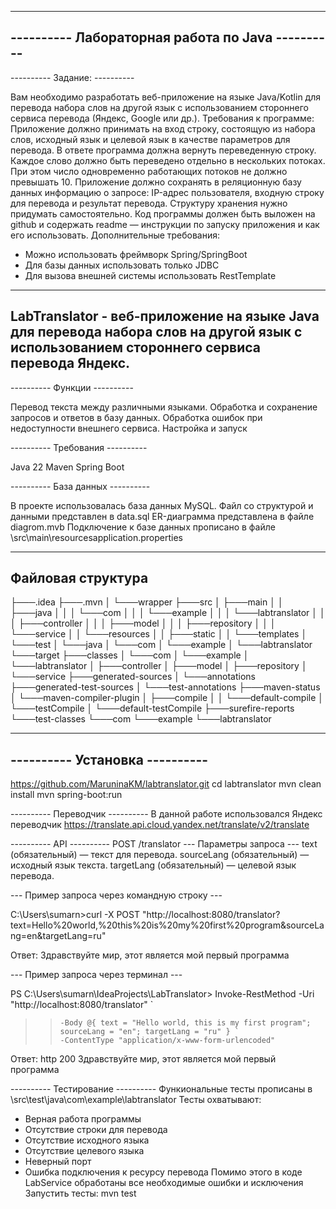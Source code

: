 
-------------------------------------------------------------- 
---------- Лабораторная работа по Java ---------- 
-------------------------------------------------------------- 

---------- Задание: ---------- 

Вам необходимо разработать веб-приложение на языке Java/Kotlin для перевода набора слов на другой язык с использованием стороннего сервиса перевода (Яндекс, Google или др.).
Требования к программе:
Приложение должно принимать на вход строку, состоящую из набора слов, исходный язык и целевой язык в качестве параметров для перевода. В ответе программа должна вернуть переведенную строку.
Каждое слово должно быть переведено отдельно в нескольких потоках. При этом число одновременно работающих потоков не должно превышать 10.
Приложение должно сохранять в реляционную базу данных информацию о запросе: IP-адрес пользователя, входную строку для перевода и результат перевода. Структуру хранения нужно придумать самостоятельно.
Код программы должен быть выложен на github и содержать readme — инструкции по запуску приложения и как его использовать.
Дополнительные требования:
- Можно использовать фреймворк Spring/SpringBoot
- Для базы данных использовать только JDBC
- Для вызова внешней системы использовать RestTemplate

-------------------------------------------------------------- 
LabTranslator - веб-приложение на языке Java для перевода набора слов на другой язык с использованием стороннего сервиса перевода Яндекс.
-------------------------------------------------------------- 

---------- Функции ---------- 

Перевод текста между различными языками.
Обработка и сохранение запросов и ответов в базу данных.
Обработка ошибок при недоступности внешнего сервиса.
Настройка и запуск

---------- Требования ---------- 

Java 22
Maven
Spring Boot

---------- База данных ---------- 

В проекте использовалась база данных MySQL.
Файл со структурой и данными представлен в data.sql
ER-диаграмма представлена в файле diagrom.mvb
Подключение к базе данных прописано в файле \src\main\resourcesapplication.properties

-------------------------------------------------------------- 
Файловая структура
-------------------------------------------------------------- 

├───.idea
├───.mvn
│   └───wrapper
├───src
│   ├───main
│   │   ├───java
│   │   │   └───com
│   │   │       └───example
│   │   │           └───labtranslator
│   │   │               ├───controller
│   │   │               ├───model
│   │   │               ├───repository
│   │   │               └───service
│   │   └───resources
│   │       ├───static
│   │       └───templates
│   └───test
│       └───java
│           └───com
│               └───example
│                   └───labtranslator
└───target
    ├───classes
    │   └───com
    │       └───example
    │           └───labtranslator
    │               ├───controller
    │               ├───model
    │               ├───repository
    │               └───service
    ├───generated-sources
    │   └───annotations
    ├───generated-test-sources
    │   └───test-annotations
    ├───maven-status
    │   └───maven-compiler-plugin
    │       ├───compile
    │       │   └───default-compile
    │       └───testCompile
    │           └───default-testCompile
    ├───surefire-reports
    └───test-classes
        └───com
            └───example
                └───labtranslator
                
--------------------------------------------------------------                 
---------- Установка ---------- 
-------------------------------------------------------------- 

https://github.com/MaruninaKM/labtranslator.git
cd labtranslator
mvn clean install
mvn spring-boot:run

---------- Переводчик ---------- 
В данной работе использовался Яндекс переводчик
https://translate.api.cloud.yandex.net/translate/v2/translate


---------- API ---------- 
POST /translator
--- Параметры запроса ---
text (обязательный) — текст для перевода.
sourceLang (обязательный) — исходный язык текста.
targetLang (обязательный) — целевой язык перевода.

--- Пример запроса через командную строку --- 

C:\Users\sumarn>curl -X POST "http://localhost:8080/translator?text=Hello%20world,%20this%20is%20my%20first%20program&sourceLang=en&targetLang=ru"

Ответ: Здравствуйте мир, этот является мой первый программа

--- Пример запроса через терминал --- 

PS C:\Users\sumarn\IdeaProjects\LabTranslator> Invoke-RestMethod -Uri "http://localhost:8080/translator" `
>>     -Body @{ text = "Hello world, this is my first program"; sourceLang = "en"; targetLang = "ru" } `
>>     -ContentType "application/x-www-form-urlencoded"

Ответ: http 200 Здравствуйте мир, этот является мой первый программа

---------- Тестирование ---------- 
Функиональные тесты прописаны в \src\test\java\com\example\labtranslator
Тесты охватывают:
- Верная работа программы
- Отсутствие строки для перевода
- Отсутствие исходного языка
- Отсутствие целевого языка
- Неверный порт
- Ошибка подключения к ресурсу перевода
Помимо этого в коде LabService обработаны все необходимые ошибки и исключения
Запустить тесты:
mvn test

